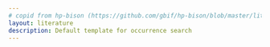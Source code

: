 ```yaml
---
# copid from hp-bison (https://github.com/gbif/hp-bison/blob/master/literature.md)
layout: literature
description: Default template for occurrence search
---
```

<script>
  var siteConfig = {
  literature: {
    rootFilter: {
      predicate: {
        type: 'or', predicates: [
          {
            type: 'in',
            key: 'countriesOfResearcher',
            values: ['BN', 'KH', 'ID', 'LA', 'MY', 'MM', 'PH', 'SG', 'TH', 'VN']
          },
          {
            type: 'in',
            key: 'countriesOfCoverage',
            values: ['BN', 'KH', 'ID', 'LA', 'MY', 'MM', 'PH', 'SG', 'TH', 'VN']
          }
        ]
      }
    },
    highlightedFilters: ['q', 'countriesOfResearcher', 'countriesOfCoverage', 'year']
  }
};
</script>
